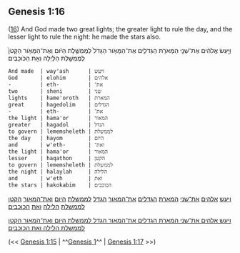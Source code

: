 ## Genesis 1:16

([16](http://biblehub.com/text/genesis/1-16.htm)) And God made two great lights; the greater light to rule the day, and the lesser light to rule the night: he made the stars also.

וַיַּ֣עַשׂ אֱלֹהִ֔ים אֶת־שְׁנֵ֥י הַמְּאֹרֹ֖ת הַגְּדֹלִ֑ים אֶת־הַמָּאֹ֤ור הַגָּדֹל֙ לְמֶמְשֶׁ֣לֶת הַיֹּ֔ום וְאֶת־הַמָּאֹ֤ור הַקָּטֹן֙ לְמֶמְשֶׁ֣לֶת הַלַּ֔יְלָה וְאֵ֖ת הַכֹּוכָבִֽים׃

	And made  | way'ash      | ויעש
	God       | elohim       | אלהים
	-         | eth-         | את־
	two       | sheni        | שני
	lights    | hame'oroth   | המארת
	great     | hagedolim    | הגדלים
	-         | eth-         | את־
	the light | hama'or      | המאור
	greater   | hagadol      | הגדל
	to govern | lememsheleth | לממשלת
	the day   | hayom        | היום
	and       | w'eth-       | ואת־
	the light | hama'or      | המאור
	lesser    | haqathon     | הקטן
	to govern | lememsheleth | לממשלת
	the night | halaylah     | הלילה
	and       | w'eth        | ואת
	the stars | hakokabim    | הכוכבים׃

[ויעש](/keys/VIOSh) [אלהים](/keys/ALHIM) [את־שני](/keys/ATh-ShNI) [המארת](/keys/HMARTh) [הגדלים](/keys/HGDLIM) [את־המאור](/keys/ATh-HMAVR) [הגדל](/keys/HGDL) [לממשלת](/keys/LMMShLTh) [היום](/keys/HIVM) [ואת־המאור](/keys/VATh-HMAVR) [הקטן](/keys/HQTN) [לממשלת](/keys/LMMShLTh) [הלילה](/keys/HLILH) [ואת](/keys/VATh) [הכוכבים׃](/keys/HKVKBIM)

[ויעש אלהים את־שני המארת הגדלים את־המאור הגדל לממשלת היום ואת־המאור הקטן לממשלת הלילה ואת הכוכבים](/keys/VIOSh.ALHIM.ATh-ShNI.HMARTh.HGDLIM.ATh-HMAVR.HGDL.LMMShLTh.HIVM.VATh-HMAVR.HQTN.LMMShLTh.HLILH.VATh.HKVKBIM)׃

(<< [Genesis 1:15](/genesis/1/15) | ^^[Genesis 1](/genesis/1)^^ | [Genesis 1:17](/genesis/1/17) >>)
